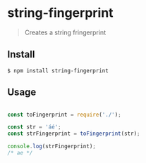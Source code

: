 # string-fingerprint
> Creates a string fringerprint


## Install

```
$ npm install string-fingerprint
```

## Usage

```js

const toFingerprint = require('./');

const str = 'áé';
const strFingerprint = toFingerprint(str);

console.log(strFingerprint);
/* ae */


```
